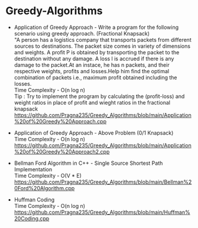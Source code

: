 # Greedy-Algorithms
* Application of Greedy Approach - Write a program for the following scenario using greedy approach.  (Fractional Knapsack)
<br>"A person has a logistics company that transports packets from different sources to destinations. The packet size comes in variety of dimensions and weights. A profit P is obtained by transporting the packet to the destination without any damage. A loss l is accrued if there is any damage to the packet.At an instace, he has n packets, and their respective weights, profits and losses.Help him find the optimal combination of packets i.e., maximum profit obtained including the losses.
<br>Time Complexity - O(n log n)
<br>Tip : Try to implement the program by calculating the (profit-loss) and weight ratios in place of profit and wieght ratios in the fractional knapsack 
<br>https://github.com/Pragna235/Greedy_Algorithms/blob/main/Application%20of%20Greedy%20Approach.cpp

* Application of Greedy Approach - Above Problem (0/1 Knapsack)
<br> Time Complexity - O(n log n)
<br> https://github.com/Pragna235/Greedy_Algorithms/blob/main/Application%20of%20Greedy%20Approach2.cpp

* Bellman Ford Algorithm in C++ - Single Source Shortest Path Implementation
<br>Time Complexity - O(V * E)
<br>https://github.com/Pragna235/Greedy_Algorithms/blob/main/Bellman%20Ford%20Algorithm.cpp

* Huffman Coding
<br>Time Complexity - O(n log n)
<br>https://github.com/Pragna235/Greedy_Algorithms/blob/main/Huffman%20Coding.cpp

